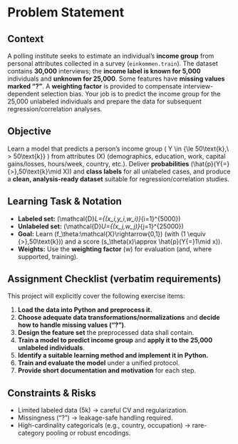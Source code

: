 # Problem Statement

## Context
A polling institute seeks to estimate an individual’s **income group** from personal attributes collected in a survey (`einkommen.train`). The dataset contains **30,000** interviews; the **income label is known for 5,000** individuals and **unknown for 25,000**. Some features have **missing values marked “?”**. A **weighting factor** is provided to compensate interview-dependent selection bias. Your job is to predict the income group for the 25,000 unlabeled individuals and prepare the data for subsequent regression/correlation analyses.

## Objective
Learn a model that predicts a person’s income group  \( Y \in \{\le 50\text{k},\ > 50\text{k}\} \) from attributes \(X\) (demographics, education, work, capital gains/losses, hours/week, country, etc.). Deliver **probabilities** \(\hat{p}(Y{=} {>}\,50\text{k}\mid X)\) and **class labels** for all unlabeled cases, and produce a **clean, analysis-ready dataset** suitable for regression/correlation studies.

## Learning Task & Notation
- **Labeled set:** \(\mathcal{D}_L=\{(x_i,y_i,w_i)\}_{i=1}^{5000}\)  
- **Unlabeled set:** \(\mathcal{D}_U=\{(x_j,w_j)\}_{j=1}^{25000}\)  
- **Goal:** Learn \(f_\theta:\mathcal{X}\rightarrow\{0,1\}\) (with \(1 \equiv {>}\,50\text{k}\)) and a score \(s_\theta(x)\approx \hat{p}(Y{=}1\mid x)\).  
- **Weights:** Use the **weighting factor** \(w\) for evaluation (and, where supported, training).

## Assignment Checklist (verbatim requirements)
This project will explicitly cover the following exercise items:
1. **Load the data into Python and preprocess it.**  
2. **Choose adequate data transformations/normalizations** and **decide how to handle missing values (“?”)**.  
3. **Design the feature set** the preprocessed data shall contain.  
4. **Train a model to predict income group** and **apply it to the 25,000 unlabeled individuals**.  
5. **Identify a suitable learning method and implement it in Python.**  
6. **Train and evaluate the model** under a unified protocol.  
7. **Provide short documentation and motivation** for each step.

## Constraints & Risks
- Limited labeled data (5k) → careful CV and regularization.  
- Missingness (“?”) → leakage-safe handling required.  
- High-cardinality categoricals (e.g., country, occupation) → rare-category pooling or robust encodings.



